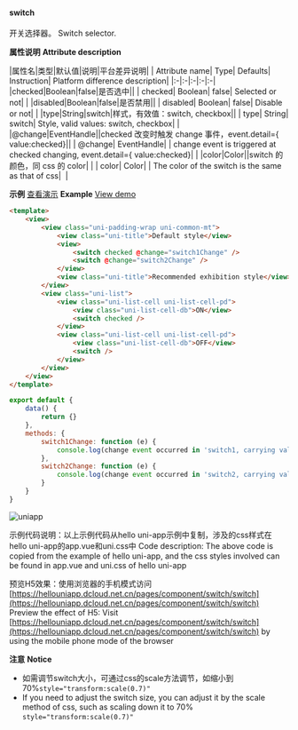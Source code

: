 #### switch

开关选择器。
Switch selector.

**属性说明**
**Attribute description**

|属性名|类型|默认值|说明|平台差异说明|
| Attribute name| Type| Defaults| Instruction| Platform difference description|
|:-|:-|:-|:-|:-|
|checked|Boolean|false|是否选中||
| checked| Boolean| false| Selected or not| |
|disabled|Boolean|false|是否禁用||
| disabled| Boolean| false| Disable or not| |
|type|String|switch|样式，有效值：switch, checkbox||
| type| String| switch| Style, valid values: switch, checkbox| |
|@change|EventHandle||checked 改变时触发 change 事件，event.detail={ value:checked}||
| @change| EventHandle| | change event is triggered at checked changing, event.detail={ value:checked}| |
|color|Color||switch 的颜色，同 css 的 color|&nbsp;|
| color| Color| | The color of the switch is the same as that of css|  |

**示例** [查看演示](https://hellouniapp.dcloud.net.cn/pages/component/switch/switch)
**Example** [View demo](https://hellouniapp.dcloud.net.cn/pages/component/switch/switch)
 
```html
<template>
	<view>
		<view class="uni-padding-wrap uni-common-mt">
			<view class="uni-title">Default style</view>
			<view>
				<switch checked @change="switch1Change" />
				<switch @change="switch2Change" />
			</view>
			<view class="uni-title">Recommended exhibition style</view>
		</view>
		<view class="uni-list">
			<view class="uni-list-cell uni-list-cell-pd">
				<view class="uni-list-cell-db">ON</view>
				<switch checked />
			</view>
			<view class="uni-list-cell uni-list-cell-pd">
				<view class="uni-list-cell-db">OFF</view>
				<switch />
			</view>
		</view>
	</view>
</template>
```
 
```javascript
export default {
    data() {
        return {}
    },
    methods: {
        switch1Change: function (e) {
            console.log(change event occurred in 'switch1, carrying value', e.target.value)
        },
        switch2Change: function (e) {
            console.log(change event occurred in 'switch2, carrying value', e.target.value)
        }
    }
}
```

![uniapp](https://bjetxgzv.cdn.bspapp.com/VKCEYUGU-uni-app-doc/51f6fb50-4f2f-11eb-b680-7980c8a877b8.png)

示例代码说明：以上示例代码从hello uni-app示例中复制，涉及的css样式在hello uni-app的app.vue和uni.css中
Code description: The above code is copied from the example of hello uni-app, and the css styles involved can be found in app.vue and uni.css of hello uni-app

预览H5效果：使用浏览器的手机模式访问[https://hellouniapp.dcloud.net.cn/pages/component/switch/switch](https://hellouniapp.dcloud.net.cn/pages/component/switch/switch)
Preview the effect of H5: Visit [https://hellouniapp.dcloud.net.cn/pages/component/switch/switch](https://hellouniapp.dcloud.net.cn/pages/component/switch/switch) by using the mobile phone mode of the browser

**注意**
**Notice**
- 如需调节switch大小，可通过css的scale方法调节，如缩小到70%`style="transform:scale(0.7)"`
- If you need to adjust the switch size, you can adjust it by the scale method of css, such as scaling down it to 70% `style="transform:scale(0.7)"`
